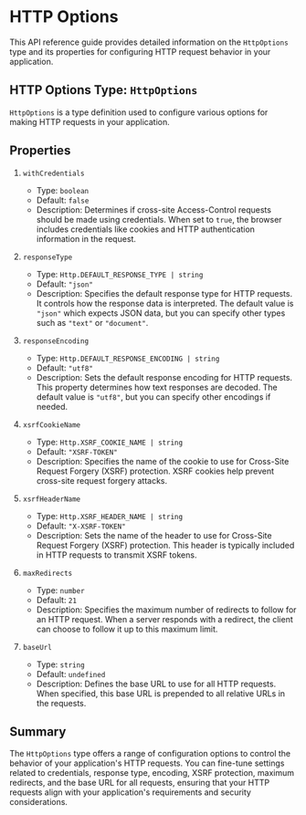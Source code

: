 # HTTP Options

This API reference guide provides detailed information on the `HttpOptions` type and its properties for configuring HTTP request behavior in your application.

## HTTP Options Type: `HttpOptions`

`HttpOptions` is a type definition used to configure various options for making HTTP requests in your application.

## Properties

1. `withCredentials`
   - Type: `boolean`
   - Default: `false`
   - Description: Determines if cross-site Access-Control requests should be made using credentials. When set to `true`, the browser includes credentials like cookies and HTTP authentication information in the request.

2. `responseType`
   - Type: `Http.DEFAULT_RESPONSE_TYPE | string`
   - Default: `"json"`
   - Description: Specifies the default response type for HTTP requests. It controls how the response data is interpreted. The default value is `"json"` which expects JSON data, but you can specify other types such as `"text"` or `"document"`.

3. `responseEncoding`
   - Type: `Http.DEFAULT_RESPONSE_ENCODING | string`
   - Default: `"utf8"`
   - Description: Sets the default response encoding for HTTP requests. This property determines how text responses are decoded. The default value is `"utf8"`, but you can specify other encodings if needed.

4. `xsrfCookieName`
   - Type: `Http.XSRF_COOKIE_NAME | string`
   - Default: `"XSRF-TOKEN"`
   - Description: Specifies the name of the cookie to use for Cross-Site Request Forgery (XSRF) protection. XSRF cookies help prevent cross-site request forgery attacks.

5. `xsrfHeaderName`
   - Type: `Http.XSRF_HEADER_NAME | string`
   - Default: `"X-XSRF-TOKEN"`
   - Description: Sets the name of the header to use for Cross-Site Request Forgery (XSRF) protection. This header is typically included in HTTP requests to transmit XSRF tokens.

6. `maxRedirects`
   - Type: `number`
   - Default: `21`
   - Description: Specifies the maximum number of redirects to follow for an HTTP request. When a server responds with a redirect, the client can choose to follow it up to this maximum limit.

7. `baseUrl`
   - Type: `string`
   - Default: `undefined`
   - Description: Defines the base URL to use for all HTTP requests. When specified, this base URL is prepended to all relative URLs in the requests.

## Summary

The `HttpOptions` type offers a range of configuration options to control the behavior of your application's HTTP requests. You can fine-tune settings related to credentials, response type, encoding, XSRF protection, maximum redirects, and the base URL for all requests, ensuring that your HTTP requests align with your application's requirements and security considerations.

